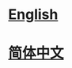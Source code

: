 # <a href='https://mmeval.readthedocs.io/en/latest/'>English</a>

# <a href='https://mmeval.readthedocs.io/zh_CN/latest/'>简体中文</a>
